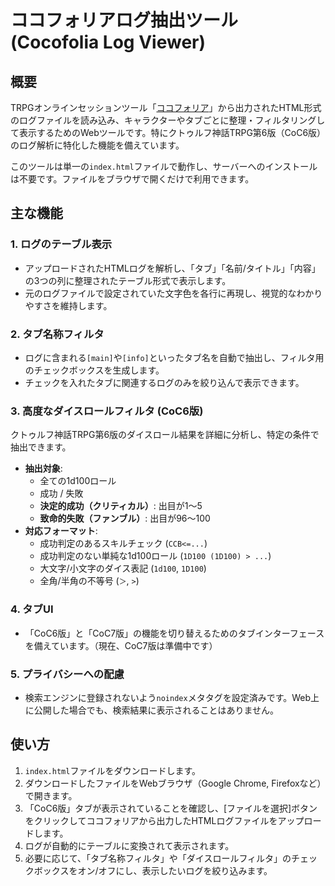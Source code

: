 # ココフォリアログ抽出ツール (Cocofolia Log Viewer)

## 概要

TRPGオンラインセッションツール「[ココフォリア](https://ccfolia.com/)」から出力されたHTML形式のログファイルを読み込み、キャラクターやタブごとに整理・フィルタリングして表示するためのWebツールです。特にクトゥルフ神話TRPG第6版（CoC6版）のログ解析に特化した機能を備えています。

このツールは単一の`index.html`ファイルで動作し、サーバーへのインストールは不要です。ファイルをブラウザで開くだけで利用できます。

## 主な機能

### 1. ログのテーブル表示
- アップロードされたHTMLログを解析し、「タブ」「名前/タイトル」「内容」の3つの列に整理されたテーブル形式で表示します。
- 元のログファイルで設定されていた文字色を各行に再現し、視覚的なわかりやすさを維持します。

### 2. タブ名称フィルタ
- ログに含まれる`[main]`や`[info]`といったタブ名を自動で抽出し、フィルタ用のチェックボックスを生成します。
- チェックを入れたタブに関連するログのみを絞り込んで表示できます。

### 3. 高度なダイスロールフィルタ (CoC6版)
クトゥルフ神話TRPG第6版のダイスロール結果を詳細に分析し、特定の条件で抽出できます。
- **抽出対象**:
    - 全ての1d100ロール
    - 成功 / 失敗
    - **決定的成功（クリティカル）**: 出目が1〜5
    - **致命的失敗（ファンブル）**: 出目が96〜100
- **対応フォーマット**:
    - 成功判定のあるスキルチェック (`CCB<=...`)
    - 成功判定のない単純な1d100ロール (`1D100 (1D100) > ...`)
    - 大文字/小文字のダイス表記 (`1d100`, `1D100`)
    - 全角/半角の不等号 (`＞`, `>`)

### 4. タブUI
- 「CoC6版」と「CoC7版」の機能を切り替えるためのタブインターフェースを備えています。（現在、CoC7版は準備中です）

### 5. プライバシーへの配慮
- 検索エンジンに登録されないよう`noindex`メタタグを設定済みです。Web上に公開した場合でも、検索結果に表示されることはありません。

## 使い方

1.  `index.html`ファイルをダウンロードします。
2.  ダウンロードしたファイルをWebブラウザ（Google Chrome, Firefoxなど）で開きます。
3.  「CoC6版」タブが表示されていることを確認し、[ファイルを選択]ボタンをクリックしてココフォリアから出力したHTMLログファイルをアップロードします。
4.  ログが自動的にテーブルに変換されて表示されます。
5.  必要に応じて、「タブ名称フィルタ」や「ダイスロールフィルタ」のチェックボックスをオン/オフにし、表示したいログを絞り込みます。
